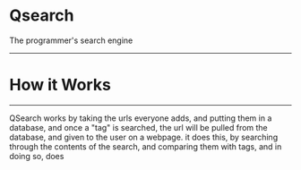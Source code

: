 # Qsearch
The programmer's search engine

---

# How it Works

---

QSearch works by taking the urls everyone adds, and putting them in a database, and once a "tag" is searched, the url will be pulled from the database, and given to the user on a webpage. it does this, by searching through the contents of the search, and comparing them with tags, and in doing so, does 